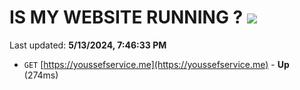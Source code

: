 # IS MY WEBSITE RUNNING ? [![](https://img.shields.io/static/v1?label=Sponsor&message=%E2%9D%A4&logo=GitHub&color=%23fe8e86)](https://github.com/sponsors/<username>)

Last updated: **5/13/2024, 7:46:33 PM**

- `GET` [https://youssefservice.me](https://youssefservice.me) - **Up** (274ms)
